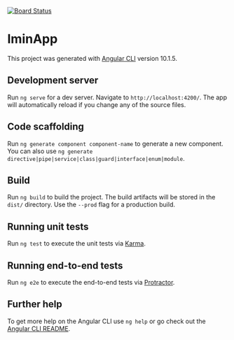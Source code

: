 [![Board Status](https://dev.azure.com/ipancaldo/1dd3520d-690d-4cb9-a446-da59c4c3a3b9/ccf4fdba-9613-42cc-a1ba-6d0a7c6e6b69/_apis/work/boardbadge/96fe5594-de31-476a-9ee1-c7dc8cb10aa0)](https://dev.azure.com/ipancaldo/1dd3520d-690d-4cb9-a446-da59c4c3a3b9/_boards/board/t/ccf4fdba-9613-42cc-a1ba-6d0a7c6e6b69/Microsoft.RequirementCategory)
# IminApp

This project was generated with [Angular CLI](https://github.com/angular/angular-cli) version 10.1.5.

## Development server

Run `ng serve` for a dev server. Navigate to `http://localhost:4200/`. The app will automatically reload if you change any of the source files.

## Code scaffolding

Run `ng generate component component-name` to generate a new component. You can also use `ng generate directive|pipe|service|class|guard|interface|enum|module`.

## Build

Run `ng build` to build the project. The build artifacts will be stored in the `dist/` directory. Use the `--prod` flag for a production build.

## Running unit tests

Run `ng test` to execute the unit tests via [Karma](https://karma-runner.github.io).

## Running end-to-end tests

Run `ng e2e` to execute the end-to-end tests via [Protractor](http://www.protractortest.org/).

## Further help

To get more help on the Angular CLI use `ng help` or go check out the [Angular CLI README](https://github.com/angular/angular-cli/blob/master/README.md).
